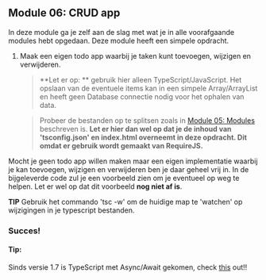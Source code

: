 ## Module 06: CRUD app

In deze module ga je zelf aan de slag met wat je in alle voorafgaande modules hebt opgedaan. Deze module heeft een simpele opdracht. 

1. Maak een eigen todo app waarbij je taken kunt toevoegen, wijzigen en verwijderen.

    > **Let er op: ** gebruik hier alleen TypeScript/JavaScript. Het opslaan van de eventuele items kan in een simpele Array/ArrayList en heeft geen Database connectie nodig voor het ophalen van data. 
    
    > Probeer de bestanden op te splitsen zoals in [Module 05: Modules](https://github.com/lmeijdam/typescript-start/tree/master/05) beschreven is. **Let er hier dan wel op dat je de inhoud van 'tsconfig.json' en index.html overneemt in deze opdracht. Dit omdat er gebruik wordt gemaakt van RequireJS.**

Mocht je geen todo app willen maken maar een eigen implementatie waarbij je kan toevoegen, wijzigen en verwijderen ben je daar geheel vrij in. In de bijgeleverde code zul je een voorbeeld zien om je eventueel op weg te helpen. Let er wel op dat dit voorbeeld **nog niet af is**.

**TIP** Gebruik het commando 'tsc -w' om de huidige map te 'watchen' op wijzigingen in je typescript bestanden.

### Succes!

#### Tip:
Sinds versie 1.7 is TypeScript met Async/Await gekomen, check [this](https://jaxenter.com/typescript-1-7-122642.html) out!!